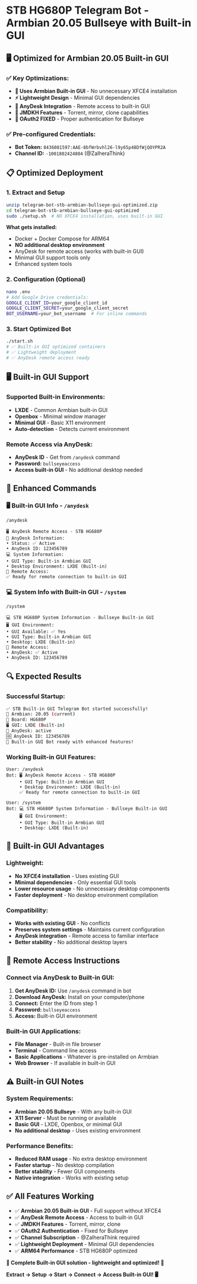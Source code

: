 # STB HG680P Telegram Bot - Armbian 20.05 Bullseye with Built-in GUI

## 🖥️ Optimized for Armbian 20.05 Built-in GUI

### ✅ Key Optimizations:
- **🐧 Uses Armbian Built-in GUI** - No unnecessary XFCE4 installation
- **⚡ Lightweight Design** - Minimal GUI dependencies
- **🔗 AnyDesk Integration** - Remote access to built-in GUI
- **🌟 JMDKH Features** - Torrent, mirror, clone capabilities
- **🔧 OAuth2 FIXED** - Proper authentication for Bullseye

### ✅ Pre-configured Credentials:
- **Bot Token:** `8436081597:AAE-8bfWrbvhl26-l9y65p48DfWjQOYPR2A`
- **Channel ID:** `-1001802424804` (@ZalheraThink)

## 📋 Optimized Deployment

### 1. Extract and Setup
```bash
unzip telegram-bot-stb-armbian-bullseye-gui-optimized.zip
cd telegram-bot-stb-armbian-bullseye-gui-optimized
sudo ./setup.sh  # NO XFCE4 installation, uses built-in GUI
```

**What gets installed:**
- Docker + Docker Compose for ARM64
- **NO additional desktop environment**
- AnyDesk for remote access (works with built-in GUI)
- Minimal GUI support tools only
- Enhanced system tools

### 2. Configuration (Optional)
```bash
nano .env
# Add Google Drive credentials:
GOOGLE_CLIENT_ID=your_google_client_id
GOOGLE_CLIENT_SECRET=your_google_client_secret
BOT_USERNAME=your_bot_username  # For inline commands
```

### 3. Start Optimized Bot
```bash
./start.sh
# ✅ Built-in GUI optimized containers
# ✅ Lightweight deployment
# ✅ AnyDesk remote access ready
```

## 🖥️ Built-in GUI Support

### Supported Built-in Environments:
- **LXDE** - Common Armbian built-in GUI
- **Openbox** - Minimal window manager
- **Minimal GUI** - Basic X11 environment
- **Auto-detection** - Detects current environment

### Remote Access via AnyDesk:
- **AnyDesk ID** - Get from `/anydesk` command
- **Password:** `bullseyeaccess`
- **Access built-in GUI** - No additional desktop needed

## 🔧 Enhanced Commands

### 🖥️ **Built-in GUI Info** - `/anydesk`
```
/anydesk

🖥️ AnyDesk Remote Access - STB HG680P
🔧 AnyDesk Information:
• Status: ✅ Active
• AnyDesk ID: 123456789
💻 System Information:
• GUI Type: Built-in Armbian GUI
• Desktop Environment: LXDE (Built-in)
🔗 Remote Access:
✅ Ready for remote connection to built-in GUI
```

### 💻 **System Info with Built-in GUI** - `/system`
```
/system

💻 STB HG680P System Information - Bullseye Built-in GUI
🖥️ GUI Environment:
• GUI Available: ✅ Yes
• GUI Type: Built-in Armbian GUI
• Desktop: LXDE (Built-in)
🔗 Remote Access:
• AnyDesk: ✅ Active
• AnyDesk ID: 123456789
```

## 🔍 Expected Results

### Successful Startup:
```bash
✅ STB Built-in GUI Telegram Bot started successfully!
📱 Armbian: 20.05 (current)
📱 Board: HG680P
🖥️ GUI: LXDE (Built-in)
🔗 AnyDesk: active
🆔 AnyDesk ID: 123456789
🎉 Built-in GUI Bot ready with enhanced features!
```

### Working Built-in GUI Features:
```
User: /anydesk
Bot: 🖥️ AnyDesk Remote Access - STB HG680P
     • GUI Type: Built-in Armbian GUI
     • Desktop Environment: LXDE (Built-in)
     ✅ Ready for remote connection to built-in GUI

User: /system  
Bot: 💻 STB HG680P System Information - Bullseye Built-in GUI
     🖥️ GUI Environment:
     • GUI Type: Built-in Armbian GUI
     • Desktop: LXDE (Built-in)
```

## 🎯 Built-in GUI Advantages

### Lightweight:
- **No XFCE4 installation** - Uses existing GUI
- **Minimal dependencies** - Only essential GUI tools
- **Lower resource usage** - No unnecessary desktop components
- **Faster deployment** - No desktop environment compilation

### Compatibility:
- **Works with existing GUI** - No conflicts
- **Preserves system settings** - Maintains current configuration
- **AnyDesk integration** - Remote access to familiar interface
- **Better stability** - No additional desktop layers

## 📱 Remote Access Instructions

### Connect via AnyDesk to Built-in GUI:
1. **Get AnyDesk ID:** Use `/anydesk` command in bot
2. **Download AnyDesk:** Install on your computer/phone
3. **Connect:** Enter the ID from step 1
4. **Password:** `bullseyeaccess`
5. **Access:** Built-in GUI environment

### Built-in GUI Applications:
- **File Manager** - Built-in file browser
- **Terminal** - Command line access
- **Basic Applications** - Whatever is pre-installed on Armbian
- **Web Browser** - If available in built-in GUI

## ⚠️ Built-in GUI Notes

### System Requirements:
- **Armbian 20.05 Bullseye** - With any built-in GUI
- **X11 Server** - Must be running or available
- **Basic GUI** - LXDE, Openbox, or minimal GUI
- **No additional desktop** - Uses existing environment

### Performance Benefits:
- **Reduced RAM usage** - No extra desktop environment
- **Faster startup** - No desktop compilation
- **Better stability** - Fewer GUI components
- **Native integration** - Works with existing setup

## ✅ All Features Working

- ✅ **Armbian 20.05 Built-in GUI** - Full support without XFCE4
- ✅ **AnyDesk Remote Access** - Access to built-in GUI
- ✅ **JMDKH Features** - Torrent, mirror, clone
- ✅ **OAuth2 Authentication** - Fixed for Bullseye
- ✅ **Channel Subscription** - @ZalheraThink required
- ✅ **Lightweight Deployment** - Minimal GUI dependencies
- ✅ **ARM64 Performance** - STB HG680P optimized

**🎉 Complete Built-in GUI solution - lightweight and optimized! 🚀**

**Extract → Setup → Start → Connect → Access Built-in GUI! 🖥️**
